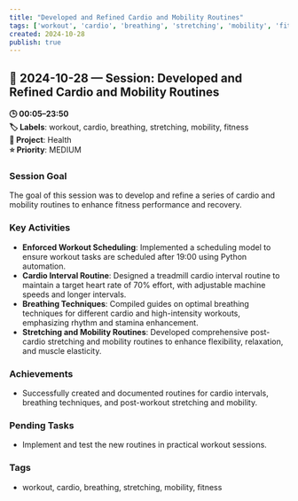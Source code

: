 ```yaml
---
title: "Developed and Refined Cardio and Mobility Routines"
tags: ['workout', 'cardio', 'breathing', 'stretching', 'mobility', 'fitness']
created: 2024-10-28
publish: true
---
```


## 📅 2024-10-28 — Session: Developed and Refined Cardio and Mobility Routines

**🕒 00:05–23:50**  
**🏷️ Labels**: workout, cardio, breathing, stretching, mobility, fitness  
**📂 Project**: Health  
**⭐ Priority**: MEDIUM  


### Session Goal
The goal of this session was to develop and refine a series of cardio and mobility routines to enhance fitness performance and recovery.

### Key Activities
- **Enforced Workout Scheduling**: Implemented a scheduling model to ensure workout tasks are scheduled after 19:00 using Python automation.
- **Cardio Interval Routine**: Designed a treadmill cardio interval routine to maintain a target heart rate of 70% effort, with adjustable machine speeds and longer intervals.
- **Breathing Techniques**: Compiled guides on optimal breathing techniques for different cardio and high-intensity workouts, emphasizing rhythm and stamina enhancement.
- **Stretching and Mobility Routines**: Developed comprehensive post-cardio stretching and mobility routines to enhance flexibility, relaxation, and muscle elasticity.

### Achievements
- Successfully created and documented routines for cardio intervals, breathing techniques, and post-workout stretching and mobility.

### Pending Tasks
- Implement and test the new routines in practical workout sessions.

### Tags
- workout, cardio, breathing, stretching, mobility, fitness
